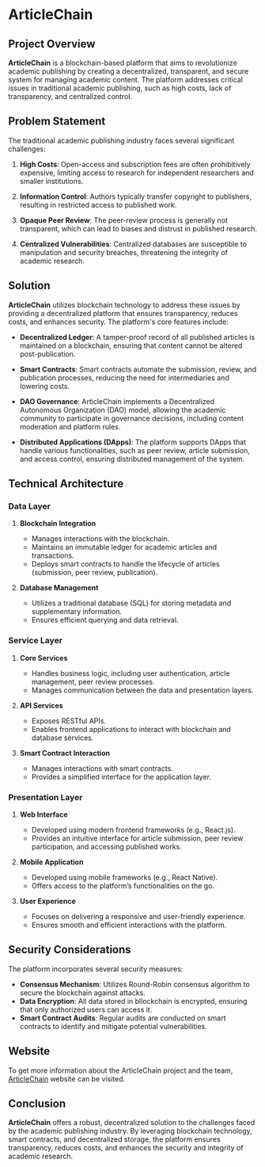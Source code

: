 # ArticleChain

## Project Overview
**ArticleChain** is a blockchain-based platform that aims to revolutionize academic publishing by creating a decentralized, transparent, and secure system for managing academic content. The platform addresses critical issues in traditional academic publishing, such as high costs, lack of transparency, and centralized control.

## Problem Statement
The traditional academic publishing industry faces several significant challenges:

1. **High Costs**: Open-access and subscription fees are often prohibitively expensive, limiting access to research for independent researchers and smaller institutions.

2. **Information Control**: Authors typically transfer copyright to publishers, resulting in restricted access to published work.

3. **Opaque Peer Review**: The peer-review process is generally not transparent, which can lead to biases and distrust in published research.

4. **Centralized Vulnerabilities**: Centralized databases are susceptible to manipulation and security breaches, threatening the integrity of academic research.

## Solution
**ArticleChain** utilizes blockchain technology to address these issues by providing a decentralized platform that ensures transparency, reduces costs, and enhances security. The platform's core features include:

- **Decentralized Ledger**: A tamper-proof record of all published articles is maintained on a blockchain, ensuring that content cannot be altered post-publication.

- **Smart Contracts**: Smart contracts automate the submission, review, and publication processes, reducing the need for intermediaries and lowering costs.

- **DAO Governance**: ArticleChain implements a Decentralized Autonomous Organization (DAO) model, allowing the academic community to participate in governance decisions, including content moderation and platform rules.

- **Distributed Applications (DApps)**: The platform supports DApps that handle various functionalities, such as peer review, article submission, and access control, ensuring distributed management of the system.

## Technical Architecture

### Data Layer

1. **Blockchain Integration**
   - Manages interactions with the blockchain.
   - Maintains an immutable ledger for academic articles and transactions.
   - Deploys smart contracts to handle the lifecycle of articles (submission, peer review, publication).

2. **Database Management**
   - Utilizes a traditional database (SQL) for storing metadata and supplementary information.
   - Ensures efficient querying and data retrieval.

### Service Layer

1. **Core Services**
   - Handles business logic, including user authentication, article management, peer review processes.
   - Manages communication between the data and presentation layers.

2. **API Services**
   - Exposes RESTful APIs.
   - Enables frontend applications to interact with blockchain and database services.

3. **Smart Contract Interaction**
   - Manages interactions with smart contracts.
   - Provides a simplified interface for the application layer.

### Presentation Layer

1. **Web Interface**
   - Developed using modern frontend frameworks (e.g., React.js).
   - Provides an intuitive interface for article submission, peer review participation, and accessing published works.

2. **Mobile Application**
   - Developed using mobile frameworks (e.g., React Native).
   - Offers access to the platform’s functionalities on the go.

3. **User Experience**
   - Focuses on delivering a responsive and user-friendly experience.
   - Ensures smooth and efficient interactions with the platform.

## Security Considerations
The platform incorporates several security measures:

- **Consensus Mechanism**: Utilizes Round-Robin consensus algorithm to secure the blockchain against attacks.
- **Data Encryption**: All data stored in bllockchain is encrypted, ensuring that only authorized users can access it.
- **Smart Contract Audits**: Regular audits are conducted on smart contracts to identify and mitigate potential vulnerabilities.

## Website
To get more information about the ArticleChain project and the team, [ArticleChain](https://article-chain.com) website can be visited.

## Conclusion
**ArticleChain** offers a robust, decentralized solution to the challenges faced by the academic publishing industry. By leveraging blockchain technology, smart contracts, and decentralized storage, the platform ensures transparency, reduces costs, and enhances the security and integrity of academic research.


